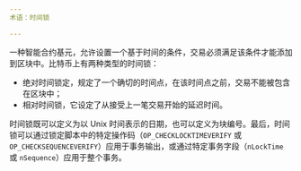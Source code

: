 ```yaml
---
术语：时间锁

---
```

一种智能合约基元，允许设置一个基于时间的条件，交易必须满足该条件才能添加到区块中。比特币上有两种类型的时间锁：


- 绝对时间锁定，规定了一个确切的时间点，在该时间点之前，交易不能被包含在区块中；
- 相对时间锁，它设定了从接受上一笔交易开始的延迟时间。

时间锁既可以定义为以 Unix 时间表示的日期，也可以定义为块编号。最后，时间锁可以通过锁定脚本中的特定操作码（`OP_CHECKLOCKTIMEVERIFY` 或 `OP_CHECKSEQUENCEVERIFY`）应用于事务输出，或通过特定事务字段（`nLockTime` 或 `nSequence`）应用于整个事务。